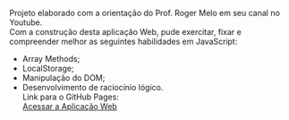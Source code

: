 Projeto elaborado com a orientação do Prof. Roger Melo em seu canal no Youtube. <br> 
Com a construção desta aplicação Web, pude exercitar, fixar e compreender melhor as seguintes habilidades em JavaScript: <br>
- Array Methods; <br>
- LocalStorage; <br>
- Manipulação do DOM; <br>
- Desenvolvimento de raciocínio lógico. <br>
Link para o GitHub Pages: <br>
<a href="https://leonardopaeslp.github.io/controle_de_despesas/">Acessar a Aplicação Web</a>
